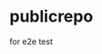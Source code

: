 # publicrepo
for e2e test





















































































































































































































































































































































































































































































































































































































































































































































































































































































































































































































































































































































































































































































































































































































































































































































































































































































































































































































































































































































































































































































































































































































































































































































































































































































































































































































































































































































































































































































































































































































































































































































































































































































































































































































































































































































































































































































































































